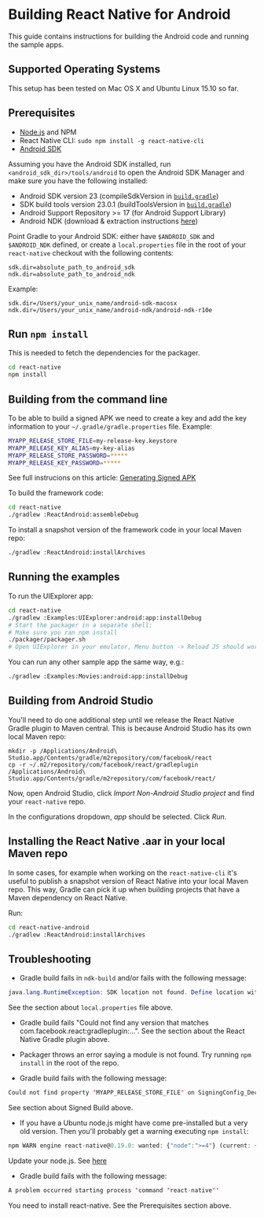 # Building React Native for Android

This guide contains instructions for building the Android code and running the sample apps.

## Supported Operating Systems

This setup has been tested on Mac OS X and Ubuntu Linux 15.10 so far.

## Prerequisites

* [Node.js](https://nodejs.org) and NPM
* React Native CLI: `sudo npm install -g react-native-cli`
* [Android SDK](https://developer.android.com/sdk/installing/index.html)

Assuming you have the Android SDK installed, run `<android_sdk_dir>/tools/android` to open the Android SDK Manager and make sure you have the following installed:

- Android SDK version 23 (compileSdkVersion in [`build.gradle`](build.gradle))
- SDK build tools version 23.0.1 (buildToolsVersion in [`build.gradle`](build.gradle))
- Android Support Repository >= 17 (for Android Support Library)
- Android NDK (download & extraction instructions [here](http://developer.android.com/ndk/downloads/index.html))

Point Gradle to your Android SDK: either have `$ANDROID_SDK` and `$ANDROID_NDK` defined, or create a `local.properties` file in the root of your `react-native` checkout with the following contents:

    sdk.dir=absolute_path_to_android_sdk
    ndk.dir=absolute_path_to_android_ndk

Example:

    sdk.dir=/Users/your_unix_name/android-sdk-macosx
    ndk.dir=/Users/your_unix_name/android-ndk/android-ndk-r10e

## Run `npm install`

This is needed to fetch the dependencies for the packager.

```bash
cd react-native
npm install
```

## Building from the command line

To be able to build a signed APK we need to create a key and add the key information to your `~/.gradle/gradle.properties` file. Example:
```bash
MYAPP_RELEASE_STORE_FILE=my-release-key.keystore
MYAPP_RELEASE_KEY_ALIAS=my-key-alias
MYAPP_RELEASE_STORE_PASSWORD=*****
MYAPP_RELEASE_KEY_PASSWORD=*****
```
See full instrucions on this article: [Generating Signed APK](https://facebook.github.io/react-native/docs/signed-apk-android.html)

To build the framework code:

```bash
cd react-native
./gradlew :ReactAndroid:assembleDebug
```

To install a snapshot version of the framework code in your local Maven repo:

```bash
./gradlew :ReactAndroid:installArchives
```

## Running the examples

To run the UIExplorer app:

```bash
cd react-native
./gradlew :Examples:UIExplorer:android:app:installDebug
# Start the packager in a separate shell:
# Make sure you ran npm install
./packager/packager.sh
# Open UIExplorer in your emulator, Menu button -> Reload JS should work
```

You can run any other sample app the same way, e.g.:

```bash
./gradlew :Examples:Movies:android:app:installDebug
```

## Building from Android Studio

You'll need to do one additional step until we release the React Native Gradle plugin to Maven central. This is because Android Studio has its own local Maven repo:

    mkdir -p /Applications/Android\ Studio.app/Contents/gradle/m2repository/com/facebook/react
    cp -r ~/.m2/repository/com/facebook/react/gradleplugin /Applications/Android\ Studio.app/Contents/gradle/m2repository/com/facebook/react/

Now, open Android Studio, click _Import Non-Android Studio project_ and find your `react-native` repo.

In the configurations dropdown, _app_ should be selected. Click _Run_.

## Installing the React Native .aar in your local Maven repo

In some cases, for example when working on the `react-native-cli` it's useful to publish a snapshot version of React Native into your local Maven repo. This way, Gradle can pick it up when building projects that have a Maven dependency on React Native.

Run:

```bash
cd react-native-android
./gradlew :ReactAndroid:installArchives
```

## Troubleshooting

* Gradle build fails in `ndk-build` and/or fails with the following message:
```java
java.lang.RuntimeException: SDK location not found. Define location with sdk.dir in the local.properties file or with an ANDROID_HOME environment variable.
```
See the section about `local.properties` file above.

* Gradle build fails "Could not find any version that matches com.facebook.react:gradleplugin:...". See the section about the React Native Gradle plugin above.

* Packager throws an error saying a module is not found. Try running `npm install` in the root of the repo.

* Gradle build fails with the following message: 
 ```java
Could not find property 'MYAPP_RELEASE_STORE_FILE' on SigningConfig_Decorated{name=release, storeFile=null, storePassword=null, keyAlias=null, keyPassword=null, storeType=null}
 ```
See section about Signed Build above.

* If you have a Ubuntu node.js might have come pre-installed but a very old version. Then you'll probably get a warning executing `npm install`:
 ```javascript
npm WARN engine react-native@0.19.0: wanted: {"node":">=4"} (current: {"node":"0.10.25","npm":"1.4.21"})
 ```
Update your node.js. See [here](https://davidwalsh.name/nvm)

* Gradle build fails with the following message:
 ```java
A problem occurred starting process 'command 'react-native''
 ```
 You need to install react-native. See the Prerequisites section above.
